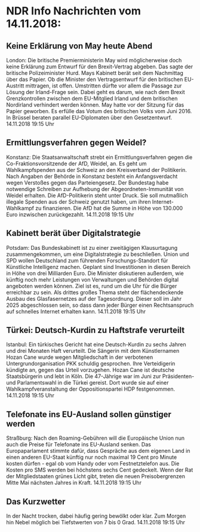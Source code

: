 # NDR Info Nachrichten vom 14.11.2018:


## Keine Erklärung von May heute Abend
London: Die britische Premierministerin May wird möglicherweise doch keine Erklärung zum Entwurf für den Brexit-Vertrag abgeben. Das sagte der britische Polizeiminister Hurd. Mays Kabinett berät seit dem Nachmittag über das Papier. Ob die Minister den Vertragsentwurf für den britischen EU-Austritt mittragen, ist offen. Umstritten dürfte vor allem die Passage zur Lösung der Irland-Frage sein. Dabei geht es darum, wie nach dem Brexit Grenzkontrollen zwischen dem EU-Mitglied Irland und dem britischen Nordirland verhindert werden können. May hatte vor der Sitzung für das Papier geworben. Es erfülle das Votum des britischen Volks vom Juni 2016. In Brüssel beraten parallel EU-Diplomaten über den Gesetzentwurf. 14.11.2018 19:15 Uhr 

## Ermittlungsverfahren gegen Weidel?
Konstanz: Die Staatsanwaltschaft strebt ein Ermittlungsverfahren gegen die Co-Fraktionsvorsitzende der AfD, Weidel, an. Es geht um Wahlkampfspenden aus der Schweiz an den Kreisverband der Politikerin. Nach Angaben der Behörde in Konstanz besteht ein Anfangsverdacht wegen Verstoßes gegen das Parteiengesetz. Der Bundestag habe notwendige Schreiben zur Aufhebung der Abgeordneten-Immunität von Weidel erhalten. Die AfD-Politikerin steht unter Druck. Sie soll mutmaßlich illegale Spenden aus der Schweiz genutzt haben, um ihren Internet-Wahlkampf zu finanzieren. Die AfD hat die Summe in Höhe von 130.000 Euro inzwischen zurückgezahlt. 14.11.2018 19:15 Uhr 

## Kabinett berät über Digitalstrategie
Potsdam: Das Bundeskabinett ist zu einer zweitägigen Klausurtagung zusammengekommen, um eine Digitalstrategie zu beschließen. Union und SPD wollen Deutschland zum führenden Forschungs-Standort für Künstliche Intelligenz machen. Geplant sind Investitionen in diesen Bereich in Höhe von drei Milliarden Euro. Die Minister diskutieren außerdem, wie künftig noch mehr Leistungen von Verwaltungen und Behörden digital angeboten werden können. Ziel ist es, rund um die Uhr für die Bürger erreichbar zu sein. Als drittes großes Thema steht der flächendeckende Ausbau des Glasfasernetzes auf der Tagesordnung. Dieser soll im Jahr 2025 abgeschlossen sein, so dass dann jeder Bürger einen Rechtsanspruch auf schnelles Internet erhalten kann. 14.11.2018 19:15 Uhr 

## Türkei: Deutsch-Kurdin zu Haftstrafe verurteilt
Istanbul: Ein türkisches Gericht hat eine Deutsch-Kurdin zu sechs Jahren und drei Monaten Haft verurteilt. Die Sängerin mit dem Künstlernamen Hozan Cane wurde wegen Mitgliedschaft in der verbotenen Untergrundorganisation PKK schuldig gesprochen. Ihre Verteidigerin kündigte an, gegen das Urteil vorzugehen. Hozan Cane ist deutsche Staatsbürgerin und lebt in Köln. Die 47-Jährige war im Juni zur Präsidenten- und Parlamentswahl in die Türkei gereist. Dort wurde sie auf einer Wahlkampfveranstaltung der Oppositionspartei HDP festgenommen. 14.11.2018 19:15 Uhr 

## Telefonate ins EU-Ausland sollen günstiger werden
Straßburg: Nach den Roaming-Gebühren will die Europäische Union nun auch die Preise für Telefonate ins EU-Ausland senken. Das Europaparlament stimmte dafür, dass Gespräche aus dem eigenen Land in einen anderen EU-Staat künftig nur noch maximal 19 Cent pro Minute kosten dürfen - egal ob vom Handy oder vom Festnetztelefon aus. Die Kosten pro SMS werden bei höchstens sechs Cent gedeckelt. Wenn der Rat der Mitgliedstaaten grünes Licht gibt, treten die neuen Preisobergrenzen Mitte Mai nächsten Jahres in Kraft. 14.11.2018 19:15 Uhr 

## Das Kurzwetter
In der Nacht trocken, dabei häufig gering bewölkt oder klar. Zum Morgen hin Nebel möglich bei Tiefstwerten von 7 bis 0 Grad. 14.11.2018 19:15 Uhr 
